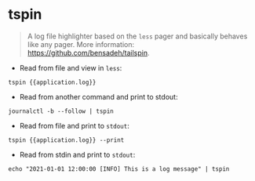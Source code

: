 # tspin

> A log file highlighter based on the `less` pager and basically behaves like any pager.
> More information: <https://github.com/bensadeh/tailspin>.

- Read from file and view in `less`:

`tspin {{application.log}}`

- Read from another command and print to stdout:

`journalctl -b --follow | tspin`

- Read from file and print to `stdout`:

`tspin {{application.log}} --print`

- Read from stdin and print to `stdout`:

`echo "2021-01-01 12:00:00 [INFO] This is a log message" | tspin`
